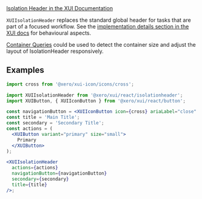 <div class="xui-margin-vertical">
	<a href="../section-components-navigation-isolation-header.html" isDocLink>Isolation Header in the XUI Documentation</a>
</div>

`XUIIsolationHeader` replaces the standard global header for tasks that are part of a focused workflow.
See the [implementation details section in the XUI docs](../section-components-navigation-isolation-header.html#components-navigation-isolation-header-4-1)
for behavioural aspects.

[Container Queries](#container-queries) could be used to detect the container size and adjust the layout of IsolationHeader responsively.

## Examples

```jsx harmony
import cross from '@xero/xui-icon/icons/cross';

import XUIIsolationHeader from '@xero/xui/react/isolationheader';
import XUIButton, { XUIIconButton } from '@xero/xui/react/button';

const navigationButton = <XUIIconButton icon={cross} ariaLabel="close" />;
const title = 'Main Title';
const secondary = 'Secondary Title';
const actions = (
  <XUIButton variant="primary" size="small">
    Primary
  </XUIButton>
);

<XUIIsolationHeader
  actions={actions}
  navigationButton={navigationButton}
  secondary={secondary}
  title={title}
/>;
```
